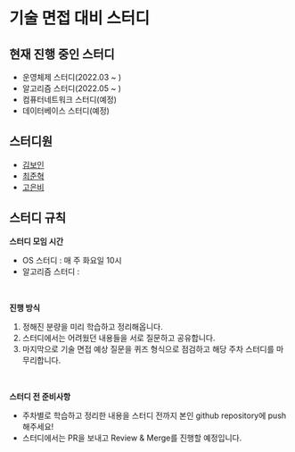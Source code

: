# 기술 면접 대비 스터디

## 현재 진행 중인 스터디
- 운영체제 스터디(2022.03 ~ )
- 알고리즘 스터디(2022.05 ~ )
- 컴퓨터네트워크 스터디(예정)
- 데이터베이스 스터디(예정)

## 스터디원 
- [김보인](https://github.com/Boin-Kau)
- [최준혁](https://github.com/junhyeok0112)
- [고은비](https://github.com/kolucy)  

## 스터디 규칙

**스터디 모임 시간**  
- OS 스터디 : 매 주 화요일 10시  
- 알고리즘 스터디 : 
<br/>

**진행 방식**  
1. 정해진 분량을 미리 학습하고 정리해옵니다. 
2. 스터디에서는 어려웠던 내용들을 서로 질문하고 공유합니다. 
3. 마지막으로 기술 면접 예상 질문을 퀴즈 형식으로 점검하고 해당 주차 스터디를 마무리합니다. 
<br/>

**스터디 전 준비사항**  
- 주차별로 학습하고 정리한 내용을 스터디 전까지 본인 github repository에 push 해주세요!
- 스터디에서는 PR을 보내고 Review & Merge를 진행할 예정입니다. 


